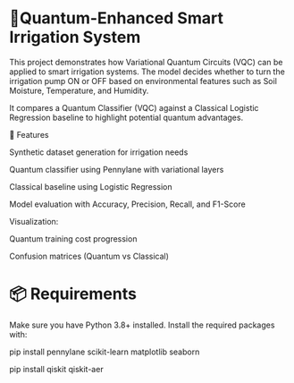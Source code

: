 
# 🌾Quantum-Enhanced Smart Irrigation System

This project demonstrates how Variational Quantum Circuits (VQC) can be applied to smart irrigation systems.
The model decides whether to turn the irrigation pump ON or OFF based on environmental features such as Soil Moisture, Temperature, and Humidity.

It compares a Quantum Classifier (VQC) against a Classical Logistic Regression baseline to highlight potential quantum advantages.

🚀 Features

Synthetic dataset generation for irrigation needs

Quantum classifier using Pennylane with variational layers

Classical baseline using Logistic Regression

Model evaluation with Accuracy, Precision, Recall, and F1-Score

Visualization:

Quantum training cost progression

Confusion matrices (Quantum vs Classical)

# 📦 Requirements

Make sure you have Python 3.8+ installed.
Install the required packages with:

pip install pennylane scikit-learn matplotlib seaborn

pip install qiskit qiskit-aer


